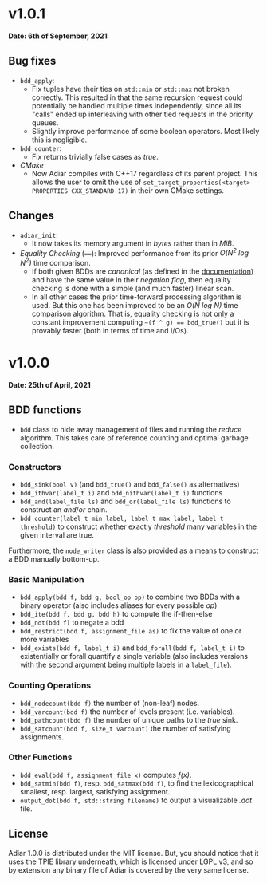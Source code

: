 # v1.0.1

**Date: 6th of September, 2021**

## Bug fixes

- `bdd_apply`:
  - Fix tuples have their ties on `std::min` or `std::max` not broken correctly. This resulted in that the same recursion request could potentially be handled multiple times independently, since all its "calls" ended up interleaving with other tied requests in the priority queues.
  - Slightly improve performance of some boolean operators. Most likely this is negligible.
- `bdd_counter`:
  - Fix returns trivially false cases as _true_. 
- _CMake_ 
  - Now Adiar compiles with C++17 regardless of its parent project. This allows the user to omit the use of `set_target_properties(<target> PROPERTIES CXX_STANDARD 17)` in their own CMake settings.

## Changes

- `adiar_init`:
  - It now takes its memory argument in _bytes_ rather than in _MiB_.
- _Equality Checking_ (`==`): Improved performance from its prior _O(N<sup>2</sup> log N<sup>2</sup>)_ time comparison.
  - If both given BDDs are _canonical_ (as defined in the [documentation](https://ssoelvsten.github.io/adiar/core/files#a-note-on-equality-checking)) and have the same value in their _negation flag_, then equality checking is done with a simple (and much faster) linear scan.
  - In all other cases the prior time-forward processing algorithm is used. But this one has been improved to be an _O(N log N)_ time comparison algorithm. That is, equality checking is not only a constant improvement computing `~(f ^ g) == bdd_true()` but it is provably faster (both in terms of time and I/Os).

# v1.0.0

**Date: 25th of April, 2021**

## BDD functions

- `bdd` class to hide away management of files and running the _reduce_ algorithm. This takes care of reference counting and optimal garbage collection.

### Constructors
- `bdd_sink(bool v)` (and `bdd_true()` and `bdd_false()` as alternatives)
- `bdd_ithvar(label_t i)` and `bdd_nithvar(label_t i)` functions
- `bdd_and(label_file ls)` and `bdd_or(label_file ls)` functions to construct an _and_/_or_ chain.
- `bdd_counter(label_t min_label, label_t max_label, label_t threshold)` to construct whether exactly _threshold_ many variables in the given interval are true.

Furthermore, the `node_writer` class is also provided as a means to construct a BDD manually bottom-up.

### Basic Manipulation
- `bdd_apply(bdd f, bdd g, bool_op op)` to combine two BDDs with a binary operator (also includes aliases for every possible _op_)
- `bdd_ite(bdd f, bdd g, bdd h)` to compute the if-then-else
- `bdd_not(bdd f)` to negate a bdd
- `bdd_restrict(bdd f, assignment_file as)` to fix the value of one or more variables
- `bdd_exists(bdd f, label_t i)` and `bdd_forall(bdd f, label_t i)` to existentially or forall quantify a single variable (also includes versions with the second argument being multiple labels in a `label_file`).

### Counting Operations
- `bdd_nodecount(bdd f)` the number of (non-leaf) nodes.
- `bdd_varcount(bdd f)` the number of levels present (i.e. variables).
- `bdd_pathcount(bdd f)` the number of unique paths to the _true_ sink.
- `bdd_satcount(bdd f, size_t varcount)` the number of satisfying assignments.

### Other Functions
- `bdd_eval(bdd f, assignment_file x)` computes _f(x)_.
- `bdd_satmin(bdd f)`, resp. `bdd_satmax(bdd f)`, to find the lexicographical smallest, resp. largest, satisfying assignment.
- `output_dot(bdd f, std::string filename)` to output a visualizable _.dot_ file.

## License
Adiar 1.0.0 is distributed under the MIT license. But, you should notice that it uses the TPIE library underneath, which is licensed under LGPL v3, and so by extension any binary file of Adiar is covered by the very same license.
